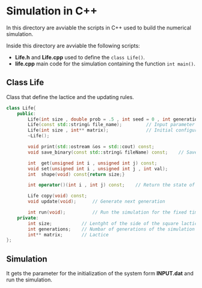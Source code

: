 # Simulation in C++

In this directory are avviable the scripts in C++ used to build the numerical simulation.

Inside this directory are avviable the following scripts:

- __Life.h__ and __Life.cpp__ used to define the `class Life()`.
- __life.cpp__ main code for the simulation containing the function `int main()`.

## Class Life

Class that define the lactice and the updating rules.

```c++
class Life{
    public:
        Life(int size , double prob = .5 , int seed = 0 , int generations = 1 , bool save = false);
        Life(const std::string& file_name);         // Input parameter form a file
        Life(int size , int** matrix);              // Initial configuration fixed
        ~Life();

        void print(std::ostream &os = std::cout) const;
        void save_binary(const std::string& fileName) const;    // Save the configutation in a binary file

        int  get(unsigned int i , unsigned int j) const;
        void set(unsigned int i , unsigned int j , int val);
        int  shape(void) const{return size;}

        int operator()(int i , int j) const;    // Return the state of the (i , j) matrix element

        Life copy(void) const;
        void update(void);      // Generate next generation

        int run(void);          // Run the simulation for the fixed time
    private:
        int size;           // Lentght of the side of the square lactice
        int generations;    // Numbar of generations of the simulation
        int** matrix;       // Lactice
};
```

## Simulation

It gets the parameter for the initialization of the system form __INPUT.dat__ and run the simulation.
